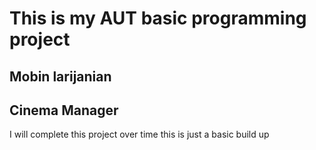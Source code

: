 # This is my AUT basic programming project
## Mobin larijanian
## Cinema Manager
I will complete this project over time this is just a basic build up